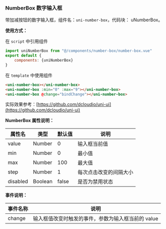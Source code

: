 ### NumberBox 数字输入框

带加减按钮的数字输入框，组件名：``uni-number-box``，代码块： uNumberBox。

**使用方式：**

在 ``script`` 中引用组件 

```javascript
import uniNumberBox from "@/components/number-box/number-box.vue"
export default {
    components: {uniNumberBox}
}
```

在 ``template`` 中使用组件

```html
<uni-number-box></uni-number-box>
<uni-number-box :min="0" :max="9"></uni-number-box>
<uni-number-box @change="bindChange"></uni-number-box>
```

实际效果参考：[https://github.com/dcloudio/uni-ui](https://github.com/dcloudio/uni-ui)

**NumberBox 属性说明：**

|属性名		|类型	|默认值	|说明					|
|---		|----	|---	|---					|
|value		|Number	|0		|输入框当前值			|
|min		|Number	|0		|最小值					|
|max		|Number	|100	|最大值					|
|step		|Number	|1		|每次点击改变的间隔大小	|
|disabled	|Boolean|false	|是否为禁用状态			|

**事件说明：**

|事件名称	|说明		|
|---|---|
|change	|输入框值改变时触发的事件，参数为输入框当前的 value|